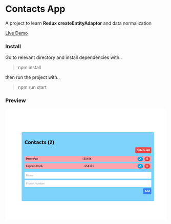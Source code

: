 # Contacts App

A project to learn **Redux createEntityAdaptor** and data normalization

[Live Demo](https://shining-contacts.surge.sh/)

### Install

Go to relevant directory and install dependencies with..
> npm install

then run the project with..
> npm run start


### Preview 


![img](./preview.png)
